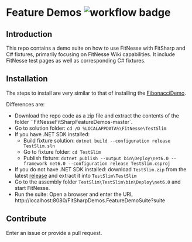 # Feature Demos ![workflow badge](../../actions/workflows/ci.yml/badge.svg)

## Introduction 
This repo contains a demo suite on how to use FitNesse with FitSharp and C# fixtures, primarily focusing on FitNesse Wiki capabilities. 
It include FitNesse test pages as well as corresponding C# fixtures.

## Installation
The steps to install are very similar to that of installing the [FibonacciDemo](../../../FitNesseFitSharpFibonacciDemo).

Differences are:
* Download the repo code as a zip file and extract the contents of the folder ``FitNesseFitSharpFeatureDemos-master`. 
* Go to solution folder: `cd /D %LOCALAPPDATA%\FitNesse\TestSlim`
* If you have .NET SDK installed:
    * Build fixture solution: `dotnet build --configuration release TestSlim.sln`
    * Go to fixture folder: `cd TestSlim`
    * Publish fixture: `dotnet publish --output bin\Deploy\net6.0 --framework net6.0 --configuration release TestSlim.csproj`
* If you do not have .NET SDK installed: download `TestSlim.zip` from the latest [release](../../releases) and extract it into `TestSlim\TestSlim`
* Go to the assembly folder `TestSlim\TestSlim\bin\Deploy\net6.0` and start FitNesse.
* Run the suite: Open a browser and enter the URL http://localhost:8080/FitSharpDemos.FeatureDemoSuite?suite

## Contribute
Enter an issue or provide a pull request. 

